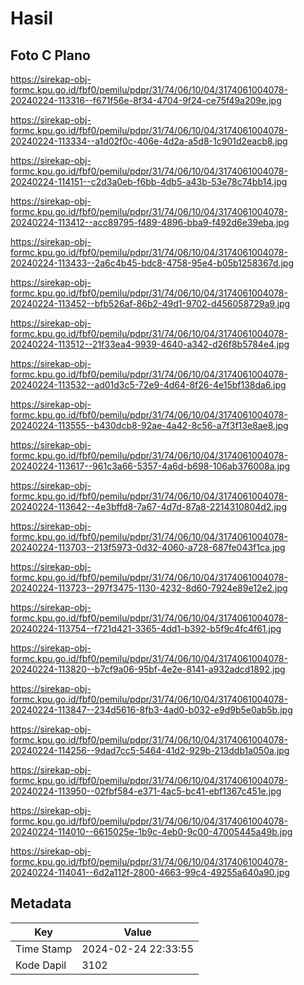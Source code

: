 # Hasil

## Foto C Plano

https://sirekap-obj-formc.kpu.go.id/fbf0/pemilu/pdpr/31/74/06/10/04/3174061004078-20240224-113316--f671f56e-8f34-4704-9f24-ce75f49a209e.jpg

https://sirekap-obj-formc.kpu.go.id/fbf0/pemilu/pdpr/31/74/06/10/04/3174061004078-20240224-113334--a1d02f0c-406e-4d2a-a5d8-1c901d2eacb8.jpg

https://sirekap-obj-formc.kpu.go.id/fbf0/pemilu/pdpr/31/74/06/10/04/3174061004078-20240224-114151--c2d3a0eb-f6bb-4db5-a43b-53e78c74bb14.jpg

https://sirekap-obj-formc.kpu.go.id/fbf0/pemilu/pdpr/31/74/06/10/04/3174061004078-20240224-113412--acc89795-f489-4896-bba9-f492d6e39eba.jpg

https://sirekap-obj-formc.kpu.go.id/fbf0/pemilu/pdpr/31/74/06/10/04/3174061004078-20240224-113433--2a6c4b45-bdc8-4758-95e4-b05b1258367d.jpg

https://sirekap-obj-formc.kpu.go.id/fbf0/pemilu/pdpr/31/74/06/10/04/3174061004078-20240224-113452--bfb526af-86b2-49d1-9702-d456058729a9.jpg

https://sirekap-obj-formc.kpu.go.id/fbf0/pemilu/pdpr/31/74/06/10/04/3174061004078-20240224-113512--21f33ea4-9939-4640-a342-d26f8b5784e4.jpg

https://sirekap-obj-formc.kpu.go.id/fbf0/pemilu/pdpr/31/74/06/10/04/3174061004078-20240224-113532--ad01d3c5-72e9-4d64-8f26-4e15bf138da6.jpg

https://sirekap-obj-formc.kpu.go.id/fbf0/pemilu/pdpr/31/74/06/10/04/3174061004078-20240224-113555--b430dcb8-92ae-4a42-8c56-a7f3f13e8ae8.jpg

https://sirekap-obj-formc.kpu.go.id/fbf0/pemilu/pdpr/31/74/06/10/04/3174061004078-20240224-113617--961c3a66-5357-4a6d-b698-106ab376008a.jpg

https://sirekap-obj-formc.kpu.go.id/fbf0/pemilu/pdpr/31/74/06/10/04/3174061004078-20240224-113642--4e3bffd8-7a67-4d7d-87a8-2214310804d2.jpg

https://sirekap-obj-formc.kpu.go.id/fbf0/pemilu/pdpr/31/74/06/10/04/3174061004078-20240224-113703--213f5973-0d32-4060-a728-687fe043f1ca.jpg

https://sirekap-obj-formc.kpu.go.id/fbf0/pemilu/pdpr/31/74/06/10/04/3174061004078-20240224-113723--297f3475-1130-4232-8d60-7924e89e12e2.jpg

https://sirekap-obj-formc.kpu.go.id/fbf0/pemilu/pdpr/31/74/06/10/04/3174061004078-20240224-113754--f721d421-3365-4dd1-b392-b5f9c4fc4f61.jpg

https://sirekap-obj-formc.kpu.go.id/fbf0/pemilu/pdpr/31/74/06/10/04/3174061004078-20240224-113820--b7cf9a06-95bf-4e2e-8141-a932adcd1892.jpg

https://sirekap-obj-formc.kpu.go.id/fbf0/pemilu/pdpr/31/74/06/10/04/3174061004078-20240224-113847--234d5616-8fb3-4ad0-b032-e9d9b5e0ab5b.jpg

https://sirekap-obj-formc.kpu.go.id/fbf0/pemilu/pdpr/31/74/06/10/04/3174061004078-20240224-114256--9dad7cc5-5464-41d2-929b-213ddb1a050a.jpg

https://sirekap-obj-formc.kpu.go.id/fbf0/pemilu/pdpr/31/74/06/10/04/3174061004078-20240224-113950--02fbf584-e371-4ac5-bc41-ebf1367c451e.jpg

https://sirekap-obj-formc.kpu.go.id/fbf0/pemilu/pdpr/31/74/06/10/04/3174061004078-20240224-114010--6615025e-1b9c-4eb0-9c00-47005445a49b.jpg

https://sirekap-obj-formc.kpu.go.id/fbf0/pemilu/pdpr/31/74/06/10/04/3174061004078-20240224-114041--6d2a112f-2800-4663-99c4-49255a640a90.jpg


## Metadata

| Key        | Value               |
| ---------- | ------------------- |
| Time Stamp | 2024-02-24 22:33:55 |
| Kode Dapil | 3102                |



